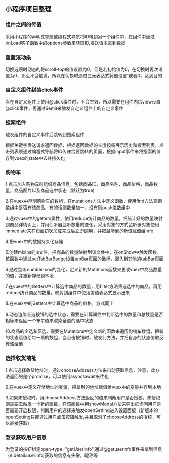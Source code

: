 ## 小程序项目整理

### 组件之间的传值

采用小程序的声明式导航或编程式导航将ID带到另一个组件中，在组件中通过onLoad钩子函数中的options参数来获取ID,发送请求拿到数据

### 重置滚动条

切换选项时动态的将scroll-top的值设置为0，但是若初始值为0，在切换时再次设置为0，那么不会触发，所以在切换时通过三元表达式将值设置1或者0，达到目的

### 自定义组件封装click事件

当在自定义组件上使用@click事件时，不会生效，所以需要在组件内给view设置@click事件，再通过$emit来触发自定义组件上的自定义事件

### 搜索组件

触发组件的自定义事件后跳转到搜索组件

根据关键字发送请求返回数据，根据返回数据的长度按需展示历史和搜索列表，点击列表项通过编程式导航将ID传递给要跳转的页面，根据input事件来将搜索的值存到vuex的state中去并持久化

### 购物车

1.点击加入购物车时组织商品信息，包括商品ID，商品名称，商品价格，商品数量，商品图片以及商品选中状态（默认为true)

2.在vuex中声明购物车的数组，在mutations方法中定义函数，使用find方法查询数组中是否有该商品，有的话则数量加一，没有则push进数组中

3.通过vuex中的getters属性，使用reduce统计商品的数量，把统计好的数量映射到商品详情页上，并用侦听器监听数量的变化，采用对象的方式监听该对象使用immediate来在页面初次加载完成后立即调用，并把监听到的新值赋值给info

4.把vuex中的数据持久化存储

5.创建mixins的js文件，把商品的数量映射到该文件中，在onShow中触发函数，该函数中通过setTabBarBadge设置tabBar页面的徽标，混入到其他的tabBar页面

6.通过监听number-box的变化，定义新的Mutations函数来更改vuex中商品数量的值，并重新存储到本地

7.在vuex中的Getters中计算选中商品的数量，用filter方法筛选选中的商品，再用reduce统计商品的数量，映射到组件中使用差值表达式显示出来

8.在vuex中的Getters中计算选中商品的价格，方式同上

9.动态渲染全选按钮的选中状态，需要在计算属性中判断选中的数量和总数量是否相等来返回一个布尔值来渲染全选的选中状态

10.商品的全选和反选，需要在Mutations中定义新的函数来遍历购物车数组，把新的状态赋值给每一项的数组，当点击按钮时，触发此方法，并把自身的状态值取反传递给他

### 选择收货地址

1.点击选择收货地址时，通过chooseAddress方法来自动获取信息，注意，此方法返回的是个promise，可以使用async/await来优化

2.在vuex中定义存储地址的变量，把拿到的地址赋值给vuex中的变量并存到本地

3.如果未授权时，用chooseAddress方法返回的值来判断用户是否授权，未授权则需要去触发一个新的函数，在该函数中用showModal方法来弹出框询问用户是否需要开启权限，判断用户的选择来触发openSetting进入设置面板（新版本的openSetting只能通过用户点击按钮触发,并且取消了chooseAddress的授权，可以直接获取）

### 登录获取用户信息

为登录的按钮绑定open-type="getUserInfo",通过@getuserinfo事件来拿到信息（e.detail.userInfo)获取的信息有头像，昵称等